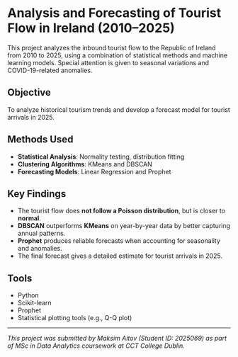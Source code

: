 # Analysis and Forecasting of Tourist Flow in Ireland (2010–2025)

This project analyzes the inbound tourist flow to the Republic of Ireland from 2010 to 2025, using a combination of statistical methods and machine learning models. Special attention is given to seasonal variations and COVID-19-related anomalies.

## Objective

To analyze historical tourism trends and develop a forecast model for tourist arrivals in 2025.

## Methods Used

- **Statistical Analysis**: Normality testing, distribution fitting
- **Clustering Algorithms**: KMeans and DBSCAN
- **Forecasting Models**: Linear Regression and Prophet

## Key Findings

- The tourist flow does **not follow a Poisson distribution**, but is closer to **normal**.
- **DBSCAN** outperforms **KMeans** on year-by-year data by better capturing annual patterns.
- **Prophet** produces reliable forecasts when accounting for seasonality and anomalies.
- The final forecast gives a detailed estimate for tourist arrivals in 2025.

## Tools

- Python  
- Scikit-learn  
- Prophet  
- Statistical plotting tools (e.g., Q-Q plot)  

---

*This project was submitted by Maksim Aitov (Student ID: 2025069) as part of MSc in Data Analytics coursework at CCT College Dublin.*
